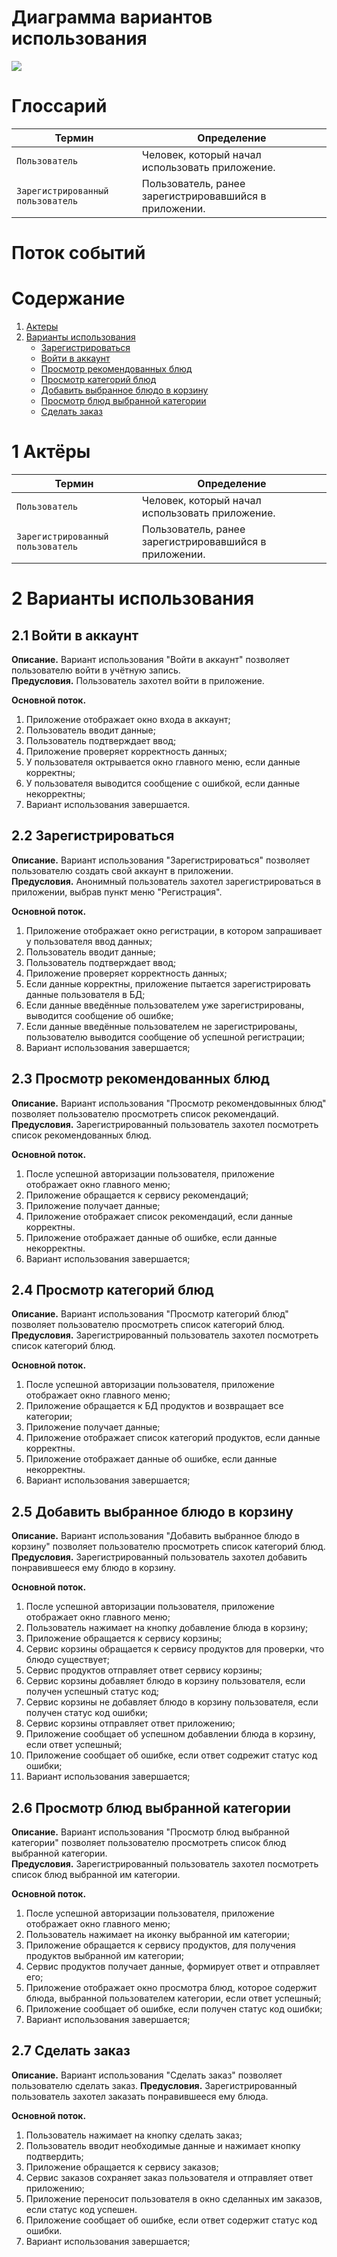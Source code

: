 # Диаграмма вариантов использования

![](./usecase/use_case.png)

# Глоссарий

| Термин                            | Определение                                            |
|-----------------------------------|--------------------------------------------------------|
| `Пользователь`                    | Человек, который начал использовать приложение.        |
| `Зарегистрированный пользователь` | Пользователь, ранее зарегистрировавшийся в приложении. |

# Поток событий

# Содержание

1. [Актеры](#actors)
2. [Варианты использования](#use_case)
   - [Зарегистрироваться](#register)
   - [Войти в аккаунт](#login)
   - [Просмотр рекомендованных блюд](#view_recs)
   - [Просмотр категорий блюд](#view_categories)
   - [Добавить выбранное блюдо в корзину](#add_to_cart)
   - [Просмотр блюд выбранной категории](#view_category_produсts)
   - [Сделать заказ](#order)

<a name="actors"/>

# 1 Актёры

| Термин                            | Определение                                            |
|-----------------------------------|--------------------------------------------------------|
| `Пользователь`                    | Человек, который начал использовать приложение.        |
| `Зарегистрированный пользователь` | Пользователь, ранее зарегистрировавшийся в приложении. |

<a name="use_case"/>

# 2 Варианты использования

<a name="login"/>

## 2.1 Войти в аккаунт

**Описание.** Вариант использования "Войти в аккаунт" позволяет пользователю войти в учётную запись.  
**Предусловия.** Пользователь захотел войти в приложение.  

**Основной поток.**
1. Приложение отображает окно входа в аккаунт;
2. Пользователь вводит данные;
3. Пользователь подтверждает ввод;
4. Приложение проверяет корректность данных;
5. У пользователя октрывается окно главного меню, если данные корректны;
6. У пользователя выводится сообщение с ошибкой, если данные некорректны;
7. Вариант использования завершается.

<a name="register"/>

## 2.2 Зарегистрироваться

**Описание.** Вариант использования "Зарегистрироваться" позволяет пользователю создать свой аккаунт в приложении.  
**Предусловия.** Анонимный пользователь захотел зарегистрироваться в приложении, выбрав пункт меню "Регистрация".

**Основной поток.**
1. Приложение отображает окно регистрации, в котором запрашивает у пользователя ввод данных;
2. Пользователь вводит данные;
3. Пользователь подтверждает ввод;
4. Приложение проверяет корректность данных;
5. Если данные корректны, приложение пытается зарегистрировать данные пользователя в БД;
6. Если данные введённые пользователем уже зарегистрированы, выводится сообщение об ошибке;
7. Если данные введённые пользователем не зарегистрированы, пользователю выводится сообщение об успешной регистрации;
8. Вариант использования завершается;

<a name="view_recs"/>

## 2.3 Просмотр рекомендованных блюд

**Описание.** Вариант использования "Просмотр рекомендовынных блюд" позволяет пользователю просмотреть список рекомендаций.  
**Предусловия.** Зарегистрированный пользователь захотел посмотреть список рекомендованных блюд.

**Основной поток.**
1. После успешной авторизации пользователя, приложение отображает окно главного меню;
2. Приложение обращается к сервису рекомендаций;
3. Приложение получает данные;
4. Приложение отображает список рекомендаций, если данные корректны.
5. Приложение отображает данные об ошибке, если данные некорректны.
6. Вариант использования завершается;

<a name="view_categories"/>

## 2.4 Просмотр категорий блюд

**Описание.** Вариант использования "Просмотр категорий блюд" позволяет пользователю просмотреть список категорий блюд.  
**Предусловия.** Зарегистрированный пользователь захотел посмотреть список категорий блюд.

**Основной поток.**
1. После успешной авторизации пользователя, приложение отображает окно главного меню;
2. Приложение обращается к БД продуктов и возвращает все категории;
3. Приложение получает данные;
4. Приложение отображает список категорий продуктов, если данные корректны.
5. Приложение отображает данные об ошибке, если данные некорректны.
6. Вариант использования завершается;

<a name="add_to_cart"/>

## 2.5 Добавить выбранное блюдо в корзину

**Описание.** Вариант использования "Добавить выбранное блюдо в корзину" позволяет пользователю просмотреть список категорий блюд.  
**Предусловия.** Зарегистрированный пользователь захотел добавить понравившееся ему блюдо в корзину.

**Основной поток.**
1. После успешной авторизации пользователя, приложение отображает окно главного меню;
2. Пользователь нажимает на кнопку добавление блюда в корзину;
3. Приложение обращается к сервису корзины;
4. Сервис корзины обращается к сервису продуктов для проверки, что блюдо существует;
5. Сервис продуктов отправляет ответ сервису корзины;
6. Сервис корзины добавляет блюдо в корзину пользователя, если получен успешный статус код;
7. Сервис корзины не добавляет блюдо в корзину пользователя, если получен статус код ошибки;
8. Сервис корзины отправляет ответ приложению;
9. Приложение сообщает об успешном добавлении блюда в корзину, если ответ успешный;
10. Приложение сообщает об ошибке, если ответ содрежит статус код ошибки;
11. Вариант использования завершается;

<a name="view_category_produсts"/>

## 2.6 Просмотр блюд выбранной категории

**Описание.** Вариант использования "Просмотр блюд выбранной категории" позволяет пользователю просмотреть список блюд выбранной категории.  
**Предусловия.** Зарегистрированный пользователь захотел посмотреть список блюд выбранной им категории.

**Основной поток.**
1. После успешной авторизации пользователя, приложение отображает окно главного меню;
2. Пользователь нажимает на иконку выбранной им категории;
3. Приложение обращается к сервису продуктов, для получения продуктов выбранной им категории;
4. Сервис продуктов получает данные, формирует ответ и отправляет его;
5. Приложение отображает окно просмотра блюд, которое содержит блюда, выбранной пользователем категории, если ответ успешный;
6. Приложение сообщает об ошибке, если получен статус код ошибки;
7. Вариант использования завершается;

<a name="order"/>

## 2.7 Сделать заказ

**Описание.** Вариант использования "Сделать заказ" позволяет пользователю сделать заказ.
**Предусловия.** Зарегистрированный пользователь захотел заказать понравившееся ему блюда.

**Основной поток.**
1. Пользователь нажимает на кнопку сделать заказ;
2. Пользователь вводит необходимые данные и нажимает кнопку подтвердить;
3. Приложение обращается к сервису заказов;
4. Сервис заказов сохраняет заказ пользователя и отправляет ответ приложению;
5. Приложение переносит пользователя в окно сделанных им заказов, если статус код успешен.
6. Приложение сообщает об ошибке, если ответ содержит статус код ошибки.
7. Вариант использования завершается;







